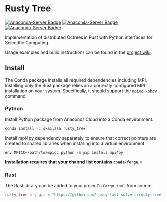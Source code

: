 # Rusty Tree

[![Anaconda-Server Badge](https://anaconda.org/skailasa/rusty_tree/badges/platforms.svg)](https://anaconda.org/skailasa/rusty_tree) [![Anaconda-Server Badge](https://anaconda.org/skailasa/rusty_tree/badges/latest_release_date.svg)](https://anaconda.org/skailasa/rusty_tree) [![Anaconda-Server Badge](https://anaconda.org/skailasa/rusty_tree/badges/version.svg)](https://anaconda.org/skailasa/rusty_tree)

Implementation of distributed Octrees in Rust with Python interfaces for
Scientific Computing.

Usage examples and build instructions can be found in the
[project wiki](https://github.com/rusty-fast-solvers/rusty-tree/wiki).

## Install

The Conda package installs all required dependencies including MPI. Installing
only the Rust package relies on a correctly configured MPI installation on your
system. Specifically, it should support the [`mpicc -show`](https://github.com/rsmpi/rsmpi)
command

### Python

Install Python package from Anaconda Cloud into a Conda environment.

```bash
conda install -c skailasa rusty_tree
```

Install mpi4py dependency separately, to ensure that correct pointers are
created to shared libraries when installing into a virtual environment

```
env MPICC=/path/to/mpicc python -m pip install mpi4py
```

**Installation requires that your channel list contains `conda-forge`.**=

### Rust

The Rust library can be added to your project's `Cargo.toml` from source.

```toml
rusty_tree = { git = "https://github.com/rusty-fast-solvers/rusty-tree", branch = "main"}
```
